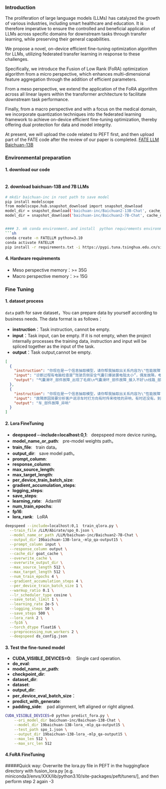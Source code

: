 ### Introduction
The proliferation of large language models (LLMs) has catalyzed the growth of various industries, including smart healthcare and education. It is therefore imperative to ensure the controlled and beneficial application of LLMs across specific domains for downstream tasks through transfer learning, while preserving their general capabilities. 

We propose a novel, on-device efficient fine-tuning optimization algorithm for LLMs, utilizing federated transfer learning in response to these challenges. 

Specifically, we introduce the Fusion of Low Rank (FoRA) optimization algorithm from a micro perspective, which enhances multi-dimensional feature aggregation through the addition of efficient parameters. 

From a meso perspective, we extend the application of the FoRA algorithm across all linear layers within the transformer architecture to facilitate downstream task performance. 

Finally, from a macro perspective and with a focus on the medical domain, we incorporate quantization techniques into the federated learning framework to achieve on-device efficient fine-tuning optimization, thereby offering dual protection for data and model integrity.


At present, we will upload the code related to PEFT first, and then upload part of the FATE code after the review of our paper is completed.
[FATE LLM ](https://github.com/FederatedAI/FATE-LLM)
[Baichuan-13B](https://github.com/baichuan-inc/Baichuan-13B)

### Environmental preparation
#### 1. download our code
```sh

```

#### 2. download baichuan-13B and 7B LLMs
```sh
# mkdir baichuan-inc in root path to save model 
pip install modelscope
from modelscope.hub.snapshot_download import snapshot_download
model_dir = snapshot_download('baichuan-inc/Baichuan2-13B-Chat', cache_dir='/dt/ft',revision='v1.0.1')
model_dir = snapshot_download('baichuan-inc/Baichuan2-7B-Chat', cache_dir='/dt/ft',revision='v1.0.1')


#### 3. mk conda environment，and install  python requirements environment
```sh
conda create -n FATELLM python=3.10  
conda activate FATELLM
pip install -r requirements.txt -i https://pypi.tuna.tsinghua.edu.cn/simple

```

#### 4. Hardware requirements
- Meso perspective memory：>= 35G
- Macro perspective memory：>= 15G

### Fine Tuning
#### 1. dataset process
`data` path for save dataset，You can prepare data by yourself according to business needs. The data format is as follows：
- **instruction**：Task instruction, cannot be empty.
- **input**：Task input, can be empty. If it is not empty, when the project internally processes the training data, instruction and input will be spliced together as the input of the task.
- **output**：Task output,cannot be empty.
```json
[
  {
    "instruction": "你现在是一个信息抽取模型，请你帮我抽取出关系内容为\"性能故障\", \"部件故障\", \"组成\"和 \"检测工具\"的相关三元组，三元组内部用\"_\"连接，三元组之间用\\n分割。文本：", 
    "input": "诊断过程有电脑检查是“驾驶员侧安全气囊引爆装置电阻太小”，偶发故障。电脑清完故障车辆行驶100米左右故障再次出现，凭维修经验判断造成安全气囊电阻变化的分两方面，一；电阻太小应该是线路有短路的地方。二；电阻太大应该是线路有开路的地方。现在这个故障因该是线路有短路，拆掉气囊电脑检测故障没有变化。说明安全气囊没有问题，继续拆掉气囊滑环，电脑检查出现“驾驶员侧安全气囊引爆装置电阻太大”问题应该是气囊滑环出现了毛病，因为店内没有新的气囊滑环只能等配件。可是又仔细一想新车不会是气囊滑环有为题是不是接入不好，用万用表测量滑环上的电阻都没有问题，接着用替代法试验。找一个和气囊电阻相似的电阻连接在滑环和转向接线柱上。车辆上和气囊电阻相近的就是大灯上的小插泡，将插泡好后用电脑检查没有故障，仔细观察气囊滑环上两短接片有些短，问题就在这。当两接片接被针脚顶开的时候正常，顶不开时出现故障。因为规定不可对安全气囊上的元件擅自维修和修复，只能更换新的滑环。", 
    "output": "气囊滑环_部件故障_出现了毛病\n气囊滑环_部件故障_接入不好\n线路_部件故障_短路\n驾驶员侧安全气囊引爆装置_部件故障_电阻太小\n驾驶员侧安全气囊引爆装置_部件故障_电阻太大\n气囊滑环上两短接片_部件故障_有些短\n线路_部件故障_开路\n线路_部件故障_短路"
  },
  {
    "instruction": "你现在是一个信息抽取模型，请你帮我抽取出关系内容为\"性能故障\", \"部件故障\", \"组成\"和 \"检测工具\"的相关三元组，三元组内部用\"_\"连接，三元组之间用\\n分割。文本：", 
    "input": "故障原因简要分析客户说凉车时打方向有时传来吱吱的异响，有时还没有。到店时没有，进行检查，把方向盘拆下检查组合开关，也没有发现异常，经客户同意把车留下我们进行观察。当天晚上快下班时我去试车，故障来了，赶紧逐一拆下方向盘的各个原件，但声音还在，这时用手触摸转向柱时有种异样感觉，贴身过去一听，声音是从转向中柱传出来的，看来毛病在这，但转向柱不可拆解，只能更换。件到后更换上故障排除。维修方案更换转向柱总成。", 
    "output": "车_部件故障_异响"
  }
]
```

#### 2. Lora FineTuning

- **deepspeed --include=localhost:0,1**: &nbsp;&nbsp;deepspeed more device runing。
- **model_name_or_path**: &nbsp;&nbsp;pre-model weights path。
- **train_file**: &nbsp;&nbsp;train data。
- **output_dir**: &nbsp;&nbsp;save model path。
- **prompt_column**: &nbsp;&nbsp;
- **response_column**: &nbsp;&nbsp;
- **max_source_length**: &nbsp;&nbsp;
- **max_target_length**: &nbsp;&nbsp;
- **per_device_train_batch_size**: &nbsp;&nbsp;
- **gradient_accumulation_steps**: &nbsp;&nbsp;
- **logging_steps**: &nbsp;&nbsp;
- **save_steps**: &nbsp;&nbsp;
- **learning_rate**: &nbsp;&nbsp;AdamW 
- **num_train_epochs**: &nbsp;&nbsp;
- **fp16**: &nbsp;&nbsp;
- **lora_rank**: &nbsp;&nbsp;LoRA 
```sh
deepspeed --include=localhost:0,1  train_qlora.py \
  --train_file /LLM/Abirate/spo_0.json \
  --model_name_or_path /LLM/baichuan-inc/Baichuan2-7B-Chat \
  --output_dir 19baichuan-13B-lora_-mlp_qa-output15 \
  --prompt_column input \
  --response_column output \
  --cache_dir goat_cache \
  --overwrite_cache \
  --overwrite_output_dir \
  --max_source_length 512 \
  --max_target_length 512 \
  --num_train_epochs 4 \
  --gradient_accumulation_steps 4 \
  --per_device_train_batch_size 1 \
  --warmup_ratio 0.1 \
  --lr_scheduler_type cosine \
  --save_total_limit 1 \
  --learning_rate 2e-5 \
  --logging_steps 50 \
  --save_steps 500 \
  --lora_rank 2 \
  --fp16 \
  --torch_dtype float16 \
  --preprocessing_num_workers 2 \
  --deepspeed ds_config.json

```

#### 3. Test the fine-tuned model
- **CUDA_VISIBLE_DEVICES=0**: &nbsp;&nbsp; Single card operation.
- **do_eval**: &nbsp;&nbsp;
- **model_name_or_path**: &nbsp;&nbsp;
- **checkpoint_dir**: &nbsp;&nbsp;
- **dataset_dir**: &nbsp;&nbsp;
- **dataset**: &nbsp;&nbsp;
- **output_dir**: &nbsp;&nbsp;
- **per_device_eval_batch_size**：&nbsp;&nbsp;
- **predict_with_generate**: &nbsp;&nbsp;
- **padding_side**: &nbsp;&nbsp; pad alignment, left aligned or right aligned.

```sh
CUDA_VISIBLE_DEVICES=0 python predict_fora.py \
    --ori_model_dir baichuan-inc/Baichuan-13B-Chat \
    --model_dir 19baichuan-13B-lora_-mlp_qa-output15 \
    --test_path spo_1.json \
    --output_dir 19baichuan-13B-lora_-mlp_qa-output15 \
    --max_len 512 \
    --max_src_len 512
```

#### 4.FoRA FineTuning
#####Quick way: Overwrite the lora.py file in PEFT in the huggingface directory with fusion_lora.py [e.g. miniconda3/envs/XXX/lib/python3.10/site-packages/peft/tuners/], 
  and then perform step 2 again -3



